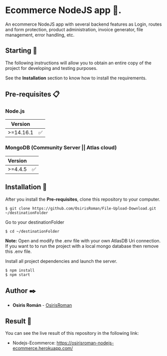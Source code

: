 # Ecommerce NodeJS app 🎉.

An ecommerce NodeJS app with several backend features as Login, routes and form protection, product administration, invoice generator, file management, error handling, etc.

## Starting 🚀

The following instructions will allow you to obtain an entire copy of the project for developing and testing purposes.

See the **Installation** section to know how to install the requirements.

## Pre-requisites 📋

### Node.js

| Version   |                    |
| --------- | ------------------ |
| >=14.16.1 | :white_check_mark: |

### MongoDB (Community Server || Atlas cloud)

| Version |                    |
| ------- | ------------------ |
| >=4.4.5 | :white_check_mark: |

## Installation 🔧

After you install the **Pre-requisites**, clone this repository to your computer.

```
$ git clone https://github.com/OsirisRoman/File-Upload-Download.git ~/destinationFolder
```

Go to your destinationFolder

```
$ cd ~/destinationFolder
```

**Note:** Open and modify the .env file with your own AtlasDB Uri connection. If you want to to run the project with a local mongo database then remove this .env file.

Install all project dependencies and launch the server.

```
$ npm install
$ npm start
```

## Author ✒️

- **Osiris Román** - [OsirisRoman](https://github.com/OsirisRoman)

## Result :tada:

You can see the live result of this repository in the following link:

- Nodejs-Ecommerce: https://osirisroman-nodejs-ecommerce.herokuapp.com/
